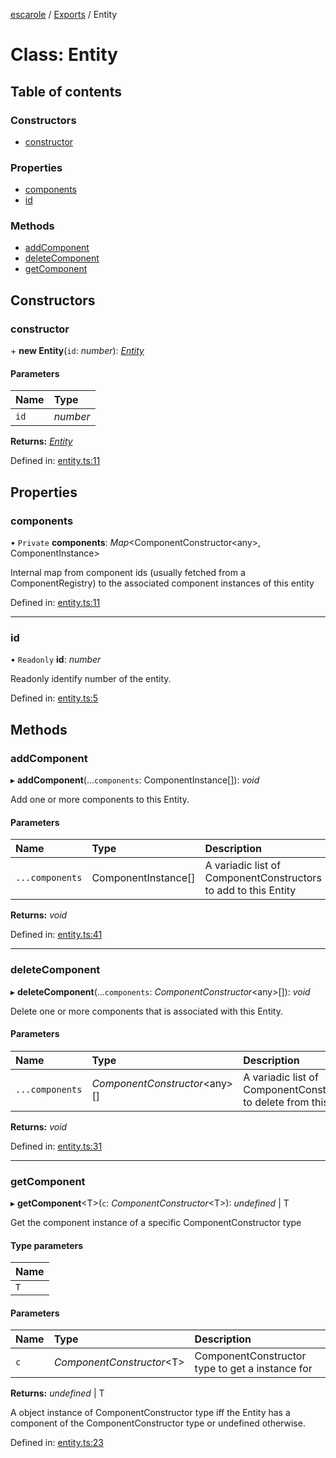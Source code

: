 [escarole](../README.md) / [Exports](../modules.md) / Entity

# Class: Entity

## Table of contents

### Constructors

- [constructor](entity.md#constructor)

### Properties

- [components](entity.md#components)
- [id](entity.md#id)

### Methods

- [addComponent](entity.md#addcomponent)
- [deleteComponent](entity.md#deletecomponent)
- [getComponent](entity.md#getcomponent)

## Constructors

### constructor

\+ **new Entity**(`id`: *number*): [*Entity*](entity.md)

#### Parameters

| Name | Type |
| :------ | :------ |
| `id` | *number* |

**Returns:** [*Entity*](entity.md)

Defined in: [entity.ts:11](https://github.com/Ezbob/Escarole/blob/12d3439/src/entity.ts#L11)

## Properties

### components

• `Private` **components**: *Map*<ComponentConstructor<any\>, ComponentInstance\>

Internal map from component ids (usually fetched from a ComponentRegistry) to the associated
component instances of this entity

Defined in: [entity.ts:11](https://github.com/Ezbob/Escarole/blob/12d3439/src/entity.ts#L11)

___

### id

• `Readonly` **id**: *number*

Readonly identify number of the entity.

Defined in: [entity.ts:5](https://github.com/Ezbob/Escarole/blob/12d3439/src/entity.ts#L5)

## Methods

### addComponent

▸ **addComponent**(...`components`: ComponentInstance[]): *void*

Add one or more components to this Entity.

#### Parameters

| Name | Type | Description |
| :------ | :------ | :------ |
| `...components` | ComponentInstance[] | A variadic list of ComponentConstructors to add to this Entity |

**Returns:** *void*

Defined in: [entity.ts:41](https://github.com/Ezbob/Escarole/blob/12d3439/src/entity.ts#L41)

___

### deleteComponent

▸ **deleteComponent**(...`components`: *ComponentConstructor*<any\>[]): *void*

Delete one or more components that is associated with this Entity.

#### Parameters

| Name | Type | Description |
| :------ | :------ | :------ |
| `...components` | *ComponentConstructor*<any\>[] | A variadic list of ComponentConstructors to delete from this Entity |

**Returns:** *void*

Defined in: [entity.ts:31](https://github.com/Ezbob/Escarole/blob/12d3439/src/entity.ts#L31)

___

### getComponent

▸ **getComponent**<T\>(`c`: *ComponentConstructor*<T\>): *undefined* \| T

Get the component instance of a specific ComponentConstructor type

#### Type parameters

| Name |
| :------ |
| `T` |

#### Parameters

| Name | Type | Description |
| :------ | :------ | :------ |
| `c` | *ComponentConstructor*<T\> | ComponentConstructor type to get a instance for |

**Returns:** *undefined* \| T

A object instance of ComponentConstructor type iff the Entity has
a component of the ComponentConstructor type or undefined otherwise.

Defined in: [entity.ts:23](https://github.com/Ezbob/Escarole/blob/12d3439/src/entity.ts#L23)
